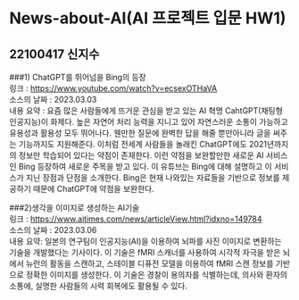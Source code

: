 # News-about-AI(AI 프로젝트 입문 HW1)
## 22100417 신지수

###1) ChatGPT를 뛰어넘을 Bing의 등장
<br>링크 : https://www.youtube.com/watch?v=ecsexOTHaVA
<br>소스의 날짜 : 2023.03.03
<br>내용 요약 : 요즘 많은 사람들에게 뜨거운 관심을 받고 있는 AI 혁명 CahtGPT(채팅형 인공지능)이 화제다. 높은 자연어 처리 능력을 지니고 있어 자연스러운 소통이 가능하고 유용성과 활용성 모두 뛰어나다. 웬만한 질문에 완벽한 답을 해줄 뿐만아니라 글을 써주는 기능까지도 지원해준다. 이처럼 전세계 사람들을 놀래킨 ChatGPT에도 2021년까지의 정보만 학습되어 있다는 약점이 존재한다. 이런 약점을 보완할만한 새로운 AI 서비스인 Bing 등장하여 새로운 주목을 받고 있다. 이 유튜브는 Bing에 대해 설명하고 이 서비스가 지닌 장점과 단점을 소개한다. Bing은 현재 나와있는 자료들을 기반으로 정보를 제공하기 때문에 ChatGPT에 약점을 보완한다.

###2)생각을 이미지로 생성하는 AI기술
<br>링크 : https://www.aitimes.com/news/articleView.html?idxno=149784
<br>소스의 날짜 : 2023.03.06
<br>내용 요약: 일본의 연구팀이 인공지능(AI)을 이용하여 뇌파를 사진 이미지로 변환하는 기술을 개발했다는 기사이다. 이 기술은 fMRI 스캐너를 사용하여 시각적 자극을 받은 뇌에서 뉴런의 활동을 스캔하고, 스테이블 디퓨전 모델을 이용하여 fMRI 스캔 정보를 기반으로 정확한 이미지를 생성한다. 이 기술은 경찰이 용의자를 식별하는데, 의사와 환자의 소통에, 실명한 사람들의 시력 회복에도 활용될 수 있다.

